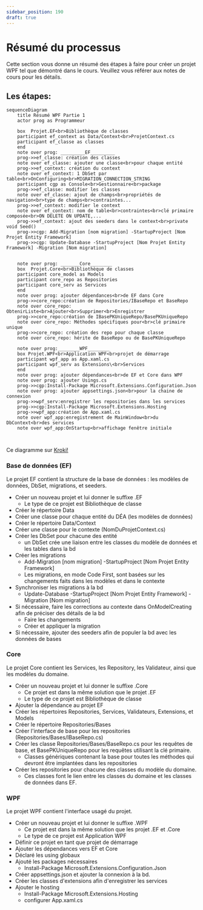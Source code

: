 ```yaml
---
sidebar_position: 190
draft: true
---
```


# Résumé du processus

Cette section vous donne un résumé des étapes à faire pour créer un projet WPF tel que démontré dans le cours. 
Veuillez vous référer aux notes de cours pour les détails. 

## Les étapes:

```mermaid
sequenceDiagram
    title Résumé WPF Partie 1
    actor prog as Programmeur
    
    box  Projet.EF<br>Bibliothèque de classes
    participant ef_context as Data/Context<br>ProjetContext.cs
    participant ef_classe as classes
    end
    note over prog: _________EF_________
    prog->>ef_classe: création des classes
    note over ef_classe: ajouter une classe<br>pour chaque entité
    prog->>ef_context: création du context
    note over ef_context: 1 DbSet par table<br>OnConfiguring<br>MIGRATION_CONNECTION_STRING
    participant cgp as Console<br>Gestionnaire<br>package
    prog->>ef_classe: modifier les classes
    note over ef_classe: ajout de champs<br>propriétés de navigation<br>type de champs<br>contraintes...
    prog->>ef_context: modifier le context
    note over ef_context: nom de table<br>contraintes<br>clé primaire composée<br>ON DELETE ON UPDATE,...
    prog->>ef_context: ajout des seeders dans le context<br>private void Seed()
    prog->>cgp: Add-Migration [nom migration] -StartupProject [Nom Projet Entity Framework]
    prog->>cgp: Update-Database -StartupProject [Nom Projet Entity Framework] -Migration [Nom migration]


    note over prog: _______Core________
    box  Projet.Core<br>Bibliothèque de classes
    participant core_model as Models
    participant core_repo as Repositories
    participant core_serv as Services
    end
    note over prog: ajouter dépendances<br>de EF dans Core
    prog->>core_repo:création de Repositories/IBaseRepo et BaseRepo
    note over core_repo: ObtenirListe<br>Ajouter<br>Supprimer<br>Enregistrer
    prog->>core_repo:création de IBasePKUniqueRepo/BasePKUniqueRepo
    note over core_repo: Méthodes spécifiques pour<br>clé primaire unique
    prog->>core_repo: création des repo pour chaque classe
    note over core_repo: hérite de BaseRepo ou de BasePKUniqueRepo

    note over prog:________WPF________
    box Projet.WPF<br>Application WPF<br>projet de démarrage
    participant wpf_app as App.xaml.cs 
    participant wpf_serv as Extensions\<br>Services
    end
    note over prog: ajouter dépendances<br>de EF et Core dans WPF
    note over prog: ajouter Usings.cs
    prog->>cgp:Install-Package Microsoft.Extensions.Configuration.Json
    note over prog: ajouter appsettings.json<br>pour la chaine de connexion
    prog->>wpf_serv:enregistrer les repositories dans les services
    prog->>cgp:Install-Package Microsoft.Extensions.Hosting
    prog->>wpf_app:création de App.xaml.cs
    note over wpf_app:enregistrement de MainWindow<br>du DbContext<br>des services
    note over wpf_app:OnStartup<br>affichage fenêtre initiale



```

Ce diagramme sur [Kroki!](https://kroki.io/mermaid/svg/eNqlVttu4zYQffdXzGML1A721SgCZGM563Z9QZxgH7aLgJbGNrMSyZKU4_2jur-hH-sMadnyLZugfrAocnjmzOHMUA7_LlGl2JNiYUXRAvp56XOE-2rjyqLawJdJHybCeonwoRUMROq1BWP1AoSDCT1pa4GlDavhb6bXwCvP6DtJ__eZvf4oZ7nUfln9Qx4hQ0hz4Ry6YG4YP5VGKA84f0q18rj2jN4TXlzdxneGiZjbiU56fntA5t1NH6iy8FTaI-gVxgi68FT_kv5uGFFpuX19vQPsQmqrjfBSK-J_CL4HbZiLZ116mipVHS1HYHRpIV0KlgEViV1tjt3F6A78lbCdPeOuNv8AvdkUPcsBXszy4G6sSKy5XJRWqgVPDAd39zcPg_Ho6XY8GiW3YTh9uB-M7k7ETBeGZSQEpyPcHTompIS0MRqRfhcLvCBYoTM5l0Qzf7NeITWWojAuwFttrKw2JJLjFSVWchEk4VX_w-ChPWthhSRBXKfTuaRrg9YbZFW6YCc7RRs-wmtORUIkC5aE4AqjXbWJ2o-gl3xOHhKg0eOkd_OQ_PYKrTp-Bw4xQ0sRC-UaJKMiciWI5krLDKZk98uvTTw6sS7cZFl7KKkqQ-585QCK-vUbtKeejrg0oZRSD19HtB7rChJOyB_Qp4LGF22_fzvBfjQZuW9zXc4EVdm70KBJa3RAq9V6rTpvtcWD4mw2GF58V4tJGY2SAHPO7iEPLhhZNJpt7unpJLU9eQnOoV2x5ZSeMv1Jz6k7Q1ZtDNkI6sAhl4hz0o-nzkEdiF_T6Ta70AGxq8FHOhGeARK_Hh8R2OPAeOZRSftZOh_0u4mseDgtDad0fEmUxQUZWbRvYBRITP58VJJOgQlcHU9cZjSkSl_qUAGm2qRUpLTFAbfM01IrA-B5RketOhxjs_HGzLhMZFltrPQhiXaa6rJ-PQjm3AHXqUp350nWbpOWloLmxuQyjUy3UyYWD_mi9CiEtbv-2si5FzN_EiZ0Z4LorEWR020IZ-3q1EzWdN6OPLm_whn__0wlmpynMWOJ_qsQj45uILe7s_c9ZaCcF3nensS7BIYytdrpOX067Bh36lssSNX5w2n1qjPSxqH3weOzi9dFSIBccA5IFRsE3WS4llusLaVasi7u8z5cYLZRa3Vr5l7dkPG9UX3Sjjkeuyf2h0XVOOOjsGvzPdmCvip4z5Ci_CJVpl_CgZX0ddD4kMqOqZ9CjtW2t7O9mM8lCUeBzFFV_5IfkEp6KXJstf4Dw8-h2A)

### Base de données (EF)

Le projet EF contient la structure de la base de données : les modèles de données, DbSet, migrations, et seeders.

- Créer un nouveau projet et lui donner le suffixe .EF
  - Le type de ce projet est Bibliothèque de classe
- Créer le répertoire Data
- Créer une classe pour chaque entité du DÉA (les modèles de données)
- Créer le répertoire Data/Context
- Créer une classe pour le contexte (NomDuProjetContext.cs)
- Créer les DbSet pour chacune des entité 
  - un DbSet crée une liaison entre les classes du modèle de données et les tables dans la bd
- Créer les migrations
  - Add-Migration [nom migration] -StartupProject [Nom Projet Entity Framework]
  - Les migrations, en mode Code First, sont basées sur les changements faits dans les modèles et dans le contexte
- Synchroniser les migrations à la bd
  - Update-Database -StartupProject [Nom Projet Entity Framework] -Migration [Nom migration]
- Si nécessaire, faire les corrections au contexte dans OnModelCreating afin de préciser des détails de la bd
  - Faire les changements
  - Créer et appliquer la migration 
- Si nécessaire, ajouter des seeders afin de populer la bd avec les données de bases

### Core

Le projet Core contient les Services, les Repository, les Validateur, ainsi que les modèles du domaine.

- Créer un nouveau projet et lui donner le suffixe .Core
  - Ce projet est dans la même solution que le projet .EF
  - Le type de ce projet est Bibliothèque de classe
- Ajouter la dépendance au projet EF
- Créer les répertoires Repositories, Services, Validateurs, Extensions, et Models
- Créer le répertoire Repositories/Bases
- Créer l'interface de base pour les repositories (Repositories/Bases/IBaseRepo.cs)
- Créer les classe Repositories/Bases/BaseRepo.cs pour les requêtes de base,  et BasePKUniqueRepo pour les requêtes utilisant la clé primaire.
  - Classes génériques contenant la base pour toutes les méthodes qui devront être implantées dans les repositories
- Créer les repositories pour chacune des classes du modèle du domaine. 
  - Ces classes font le lien entre les classes du domaine et les classes de données dans EF.

### WPF

Le projet WPF contient l'interface usagé du projet.

- Créer un nouveau projet et lui donner le suffixe .WPF
  - Ce projet est dans la même solution que les projet .EF et .Core
  - Le type de ce projet est Application WPF
- Définir ce projet  en tant que projet de démarrage
- Ajouter les dépendances vers EF et Core
- Déclaré les using globaux
- Ajouté les packages nécessaires
  - Install-Package Microsoft.Extensions.Configuration.Json
- Créer appsettings.json et ajouter la connexion à la bd. 
- Créer les classes d'extensions afin d'enregistrer les services
- Ajouter le hosting
  - Install-Package Microsoft.Extensions.Hosting
  - configurer App.xaml.cs